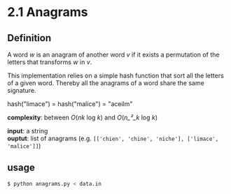 # 2.1 Anagrams

## Definition

A word _w_ is an anagram of another word _v_ if it exists a permutation of the letters that transforms _w_ in _v_.

This implementation relies on a simple hash function that sort all the letters of a given word.
Thereby all the anagrams of a word share the same signature.

hash("limace") = hash("malice") = "aceilm"

**complexity**: between _O_(_nk_ log _k_) and _O_(_n_²_k_ log _k_)

**input**: a string  
**ouptut**: list of anagrams (e.g. `[['chien', 'chine', 'niche'], ['limace', 'malice']]`)  

## usage

```sh
$ python anagrams.py < data.in
```
